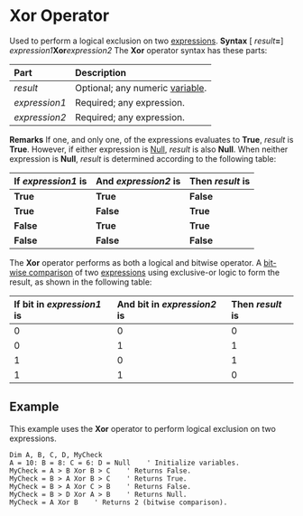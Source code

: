 
# Xor Operator



Used to perform a logical exclusion on two  [expressions](b8bdf64f-5920-1ae9-16d0-b26d09524a30.md).
 **Syntax**
[ _result_**=**]  _expression1_**Xor**_expression2_
The  **Xor** operator syntax has these parts:


|**Part**|**Description**|
|:-----|:-----|
| _result_|Optional; any numeric  [variable](b8bdf64f-5920-1ae9-16d0-b26d09524a30.md).|
| _expression1_|Required; any expression.|
| _expression2_|Required; any expression.|
 **Remarks**
If one, and only one, of the expressions evaluates to  **True**,  _result_ is **True**. However, if either expression is  [Null](b8bdf64f-5920-1ae9-16d0-b26d09524a30.md),  _result_ is also **Null**. When neither expression is  **Null**,  _result_ is determined according to the following table:


|**If  _expression1_ is**|**And  _expression2_ is**|**Then  _result_ is**|
|:-----|:-----|:-----|
| **True**| **True**| **False**|
| **True**| **False**| **True**|
| **False**| **True**| **True**|
| **False**| **False**| **False**|
The  **Xor** operator performs as both a logical and bitwise operator. A [bit-wise comparison](b8bdf64f-5920-1ae9-16d0-b26d09524a30.md) of two [expressions](b8bdf64f-5920-1ae9-16d0-b26d09524a30.md) using exclusive-or logic to form the result, as shown in the following table:


|**If bit in  _expression1_ is**|**And bit in  _expression2_ is**|**Then  _result_ is**|
|:-----|:-----|:-----|
|0|0|0|
|0|1|1|
|1|0|1|
|1|1|0|

## Example

This example uses the  **Xor** operator to perform logical exclusion on two expressions.


```
Dim A, B, C, D, MyCheck
A = 10: B = 8: C = 6: D = Null    ' Initialize variables.
MyCheck = A > B Xor B > C    ' Returns False.
MyCheck = B > A Xor B > C    ' Returns True.
MyCheck = B > A Xor C > B    ' Returns False.
MyCheck = B > D Xor A > B    ' Returns Null.
MyCheck = A Xor B    ' Returns 2 (bitwise comparison).
```

